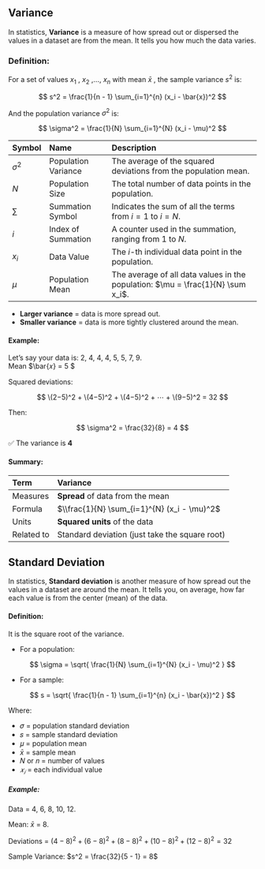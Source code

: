 ## Variance
In statistics, **Variance** is a measure of how spread out or dispersed the values in a dataset are from the mean. It tells you how much the data varies.

### Definition:
For a set of values $x_1$ , $x_2$ ,..., $x_n$  with mean $\bar{x}$ , the sample variance $s^2$ is:

$$
s^2 = \frac{1}{n - 1} \sum_{i=1}^{n} (x_i - \bar{x})^2
$$


And the population variance $\sigma^2$ is:  

$$
\sigma^2 = \frac{1}{N} \sum_{i=1}^{N} (x_i - \mu)^2
$$  

| Symbol     | Name                | Description                                                                     |
| :--------- | :------------------ | :------------------------------------------------------------------------------ |
| $\sigma^2$ | Population Variance | The average of the squared deviations from the population mean.                 |
| $N$        | Population Size     | The total number of data points in the population.                              |
| $\sum$     | Summation Symbol    | Indicates the sum of all the terms from $i = 1$ to $i = N$.                     |
| $i$        | Index of Summation  | A counter used in the summation, ranging from 1 to $N$.                         |
| $x_i$      | Data Value          | The $i$-th individual data point in the population.                             |
| $\mu$      | Population Mean     | The average of all data values in the population: $\mu = \frac{1}{N} \sum x_i$. |

- **Larger variance** = data is more spread out.
- **Smaller variance** = data is more tightly clustered around the mean.

#### Example:
Let’s say your data is: 2, 4, 4, 4, 5, 5, 7, 9.  
Mean $\bar{𝑥} = 5 $  

Squared deviations:  

$$
\(2−5)^2 + \(4−5)^2 + \(4−5)^2 + ⋯ + \(9−5)^2 = 32
$$  

Then:  

$$
\sigma^2 = \frac{32}{8} = 4
$$  

✅ The variance is **4**

#### Summary:
| Term       | Variance                                       |
| :--------- | :--------------------------------------------- |
| Measures   | **Spread** of data from the mean               |
| Formula    | $\\frac{1}{N} \sum_{i=1}^{N} (x_i - \mu)^2$    |
| Units      | **Squared units** of the data                  |
| Related to | Standard deviation (just take the square root) |

## Standard Deviation
In statistics, **Standard deviation** is another measure of how spread out the values in a dataset are around the mean. It tells you, on average, how far each value is from the center (mean) of the data.

#### Definition:
It is the square root of the variance.
- For a population:

$$
\sigma = \sqrt{ \frac{1}{N} \sum_{i=1}^{N} (x_i - \mu)^2 }
$$

- For a sample:

$$
s = \sqrt{ \frac{1}{n - 1} \sum_{i=1}^{n} (x_i - \bar{x})^2 }
$$

Where:
- 𝜎 = population standard deviation
- 𝑠 = sample standard deviation
- 𝜇 = population mean
- $\bar{x}$ = sample mean
- 𝑁 or 𝑛 = number of values
- $𝑥_𝑖$ = each individual value

##### Example:
Data = 4, 6, 8, 10, 12.  

Mean: $\bar{x}$ = 8.  

Deviations = $(4 - 8)^2 + (6 - 8)^2 + (8 - 8)^2 + (10 - 8)^2 + (12 - 8)^2 = 32$

Sample Variance: $s^2 = \frac{32}{5 - 1} = 8$

